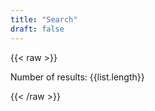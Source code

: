 ```yaml
---
title: "Search"
draft: false
---
```

{{< raw >}}
<div id="app">
  <mysearchbtn :search.sync="search"></mysearchbtn>
  <p>Number of results: {{list.length}}</p>
  <mylist :list="list"></mylist>
</div>

<script src="https://cdnjs.cloudflare.com/ajax/libs/vue/2.6.11/vue.min.js"></script>
<script src="https://cdnjs.cloudflare.com/ajax/libs/axios/0.19.2/axios.min.js"></script>
<!--
<script src="/js/lunr.js"></script>
<script src="/js/lunr.stemmer.support.js"></script>
<script src="/js/tinyseg.js"></script>
<script src="/js/lunr.ja.js"></script>
<script src="/js/lunr.multi.js"></script>
-->
<script src="/js/search.js"></script>

{{< /raw >}}
